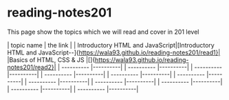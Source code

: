 # reading-notes201
This page show the topics which we will read and cover in 201 level

| topic name                      | the link                                                                                                 |
| Introductory HTML and JavaScript|[Introductory HTML and JavaScript--]{https://wala93.github.io/reading-notes201/read1}|
|Basics of HTML, CSS & JS         |[]{https://wala93.github.io/reading-notes201/read2}|
| ---------- |----------|
| ---------- |----------|
| ---------- |----------|
| ---------- |----------|
| ---------- |----------|
| ---------- |----------|
| ---------- |----------|
| ---------- |----------|
| ---------- |----------|
| ---------- |----------|
| ---------- |----------|

